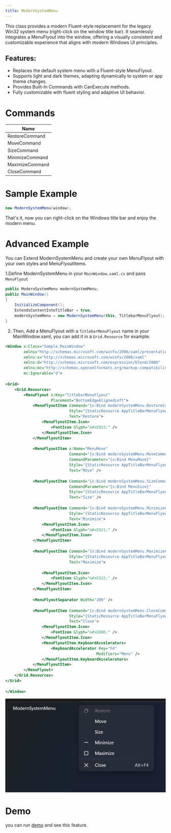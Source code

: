 ```yaml
---
title: ModernSystemMenu
---
```


This class provides a modern Fluent-style replacement for the legacy Win32 system menu (right-click on the window title bar). It seamlessly integrates a MenuFlyout into the window, offering a visually consistent and customizable experience that aligns with modern Windows UI principles.

## Features:
- Replaces the default system menu with a Fluent-style MenuFlyout.
- Supports light and dark themes, adapting dynamically to system or app theme changes.
- Provides Built-In Commands with CanExecute methods.
- Fully customizable with fluent styling and adaptive UI behavior.

# Commands
|Name|
|-|
|RestoreCommand|
|MoveCommand|
|SizeCommand|
|MinimizeCommand|
|MaximizeCommand|
|CloseCommand|

# Sample Example

```cs
new ModernSystemMenu(window);
```

That's it, now you can right-click on the Windows title bar and enjoy the modern menu.

# Advanced Example

You can Extend ModernSystemMenu and create your own MenuFlyout with your own styles and MenuFlyoutItems.

1.Define ModernSystemMenu in your `MainWindow.xaml.cs` and pass `MenuFlyout`

```cs
public ModernSystemMenu modernSystemMenu;
public MainWindow()
{
    InitializeComponent();
    ExtendsContentIntoTitleBar = true;
    modernSystemMenu = new ModernSystemMenu(this, TitlebarMenuFlyout);
}
```

2. Then, Add a MenuFlyout with a `TitlebarMenuFlyout` name in your MainWindow.xaml, you can add it in a `Grid.Resource` for example.

```xml
<Window x:Class="Sample.MainWindow"
        xmlns="http://schemas.microsoft.com/winfx/2006/xaml/presentation"
        xmlns:x="http://schemas.microsoft.com/winfx/2006/xaml"
        xmlns:d="http://schemas.microsoft.com/expression/blend/2008"
        xmlns:mc="http://schemas.openxmlformats.org/markup-compatibility/2006"
        mc:Ignorable="d">

<Grid>
    <Grid.Resources>
        <MenuFlyout x:Key="TitlebarMenuFlyout"
                    Placement="BottomEdgeAlignedLeft">
            <MenuFlyoutItem Command="{x:Bind modernSystemMenu.RestoreCommand}"
                            Style="{StaticResource AppTitleBarMenuFlyoutItemStyle}"
                            Text="Restore">
                <MenuFlyoutItem.Icon>
                    <FontIcon Glyph="&#xE923;" />
                </MenuFlyoutItem.Icon>
            </MenuFlyoutItem>

            <MenuFlyoutItem x:Name="MenuMove"
                            Command="{x:Bind modernSystemMenu.MoveCommand}"
                            CommandParameter="{x:Bind MenuMove}"
                            Style="{StaticResource AppTitleBarMenuFlyoutItemStyle}"
                            Text="Move" />

            <MenuFlyoutItem Command="{x:Bind modernSystemMenu.SizeCommand}"
                            CommandParameter="{x:Bind MenuSize}"
                            Style="{StaticResource AppTitleBarMenuFlyoutItemStyle}"
                            Text="Size" />

            <MenuFlyoutItem Command="{x:Bind modernSystemMenu.MinimizeCommand}"
                            Style="{StaticResource AppTitleBarMenuFlyoutItemStyle}"
                            Text="Minimize">
                <MenuFlyoutItem.Icon>
                    <FontIcon Glyph="&#xE921;" />
                </MenuFlyoutItem.Icon>
            </MenuFlyoutItem>

            <MenuFlyoutItem Command="{x:Bind modernSystemMenu.MaximizeCommand}"
                            Style="{StaticResource AppTitleBarMenuFlyoutItemStyle}"
                            Text="Maximize">

                <MenuFlyoutItem.Icon>
                    <FontIcon Glyph="&#xE922;" />
                </MenuFlyoutItem.Icon>
            </MenuFlyoutItem>

            <MenuFlyoutSeparator Width="200" />

            <MenuFlyoutItem Command="{x:Bind modernSystemMenu.CloseCommand}"
                            Style="{StaticResource AppTitleBarMenuFlyoutItemStyle}"
                            Text="Close">
                <MenuFlyoutItem.Icon>
                    <FontIcon Glyph="&#xE8BB;" />
                </MenuFlyoutItem.Icon>
                <MenuFlyoutItem.KeyboardAccelerators>
                    <KeyboardAccelerator Key="F4"
                                        Modifiers="Menu" />
                </MenuFlyoutItem.KeyboardAccelerators>
            </MenuFlyoutItem>
        </MenuFlyout>
    </Grid.Resources>
</Grid>

</Window>

```

![DevWinUI](https://raw.githubusercontent.com/ghost1372/DevWinUI-Resources/refs/heads/main/DevWinUI-Docs/ModernSystemMenu.png)


# Demo
you can run [demo](https://github.com/Ghost1372/DevWinUI) and see this feature.